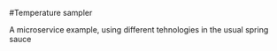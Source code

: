 #Temperature sampler

A microservice example, using different tehnologies in the usual spring sauce


